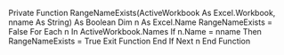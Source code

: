 Private Function RangeNameExists(ActiveWorkbook As Excel.Workbook, nname As String) As Boolean
        Dim n As Excel.Name
        RangeNameExists = False
        For Each n In ActiveWorkbook.Names
            If n.Name = nname Then
                RangeNameExists = True
                Exit Function
            End If
        Next n
    End Function
